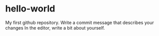 # hello-world
My first github repository.
Write a commit message that describes your changes
In the editor, write a bit about yourself.
